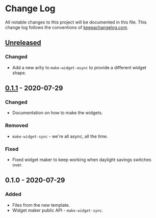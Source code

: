# Change Log
All notable changes to this project will be documented in this file. This change log follows the conventions of [keepachangelog.com](http://keepachangelog.com/).

## [Unreleased]
### Changed
- Add a new arity to `make-widget-async` to provide a different widget shape.

## [0.1.1] - 2020-07-29
### Changed
- Documentation on how to make the widgets.

### Removed
- `make-widget-sync` - we're all async, all the time.

### Fixed
- Fixed widget maker to keep working when daylight savings switches over.

## 0.1.0 - 2020-07-29
### Added
- Files from the new template.
- Widget maker public API - `make-widget-sync`.

[Unreleased]: https://github.com/your-name/readme-generator/compare/0.1.1...HEAD
[0.1.1]: https://github.com/your-name/readme-generator/compare/0.1.0...0.1.1
